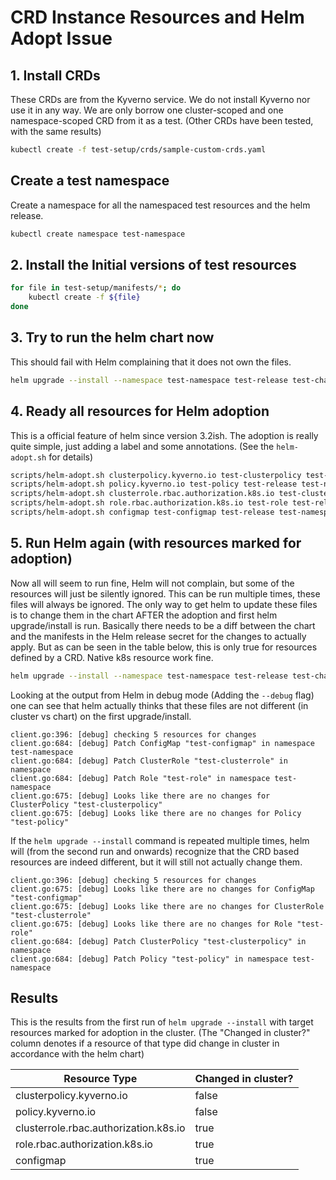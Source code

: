 # CRD Instance Resources and Helm Adopt Issue

## 1. Install CRDs
These CRDs are from the Kyverno service. We do not install Kyverno nor use it
in any way. We are only borrow one cluster-scoped and one namespace-scoped CRD
from it as a test. (Other CRDs have been tested, with the same results)

```bash
kubectl create -f test-setup/crds/sample-custom-crds.yaml
```

## Create a test namespace
Create a namespace for all the namespaced test resources and the helm release.

```bash
kubectl create namespace test-namespace
```

## 2. Install the Initial versions of test resources

```bash
for file in test-setup/manifests/*; do
    kubectl create -f ${file}
done
```

## 3. Try to run the helm chart now
This should fail with Helm complaining that it does not own the files.

```bash
helm upgrade --install --namespace test-namespace test-release test-chart/
```

## 4. Ready all resources for Helm adoption
This is a official feature of helm since version 3.2ish. The adoption is really quite
simple, just adding a label and some annotations. (See the `helm-adopt.sh` for details)

```bash
scripts/helm-adopt.sh clusterpolicy.kyverno.io test-clusterpolicy test-release test-namespace
scripts/helm-adopt.sh policy.kyverno.io test-policy test-release test-namespace
scripts/helm-adopt.sh clusterrole.rbac.authorization.k8s.io test-clusterrole test-release test-namespace
scripts/helm-adopt.sh role.rbac.authorization.k8s.io test-role test-release test-namespace
scripts/helm-adopt.sh configmap test-configmap test-release test-namespace
```

## 5. Run Helm again (with resources marked for adoption)
Now all will seem to run fine, Helm will not complain, but some of the resources
will just be silently ignored. This can be run multiple times, these files will
always be ignored. The only way to get helm to update these files is to change
them in the chart AFTER the adoption and first helm upgrade/install is run.
Basically there needs to be a diff between the chart and the manifests in the
Helm release secret for the changes to actually apply. But as can be seen in the
table below, this is only true for resources defined by a CRD. Native k8s resource
work fine.

```bash
helm upgrade --install --namespace test-namespace test-release test-chart/
```

Looking at the output from Helm in debug mode (Adding the `--debug` flag) one can
see that helm actually thinks that these files are not different (in cluster vs chart)
on the first upgrade/install.

```text
client.go:396: [debug] checking 5 resources for changes
client.go:684: [debug] Patch ConfigMap "test-configmap" in namespace test-namespace
client.go:684: [debug] Patch ClusterRole "test-clusterrole" in namespace
client.go:684: [debug] Patch Role "test-role" in namespace test-namespace
client.go:675: [debug] Looks like there are no changes for ClusterPolicy "test-clusterpolicy"
client.go:675: [debug] Looks like there are no changes for Policy "test-policy"
```

If the `helm upgrade --install` command is repeated multiple times, helm will
(from the second run and onwards) recognize that the CRD based resources are
indeed different, but it will still not actually change them.

```text
client.go:396: [debug] checking 5 resources for changes
client.go:675: [debug] Looks like there are no changes for ConfigMap "test-configmap"
client.go:675: [debug] Looks like there are no changes for ClusterRole "test-clusterrole"
client.go:675: [debug] Looks like there are no changes for Role "test-role"
client.go:684: [debug] Patch ClusterPolicy "test-clusterpolicy" in namespace
client.go:684: [debug] Patch Policy "test-policy" in namespace test-namespace
```

## Results
This is the results from the first run of `helm upgrade --install` with target
resources marked for adoption in the cluster. (The "Changed in cluster?" column
denotes if a resource of that type did change in cluster in accordance with the
helm chart)

| Resource Type | Changed in cluster? |
|---|---|
| clusterpolicy.kyverno.io  | false |
| policy.kyverno.io         | false |
| clusterrole.rbac.authorization.k8s.io | true |
| role.rbac.authorization.k8s.io | true |
| configmap | true |

